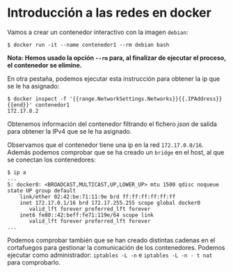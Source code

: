 # Introducción a las redes en docker

Vamos a crear un contenedor interactivo con la imagen `debian`:

```
$ docker run -it --name contenedor1 --rm debian bash
```

**Nota: Hemos usado la opción `--rm` para, al finalizar de ejecutar el proceso, el contenedor se elimine.**

En otra pestaña, podemos ejecutar esta instrucción para obtener la ip que se le ha asignado:

```
$ docker inspect -f '{{range.NetworkSettings.Networks}}{{.IPAddress}}{{end}}' contenedor1
172.17.0.2
```

Obtenemos información del contenedor filtrando el fichero *json* de salida para obtener la IPv4 que se le ha asignado.

Observamos que el contenedor tiene una ip en la red `172.17.0.0/16`. Además podemos comprobar que se ha creado un `bridge` en el host, al que se conectan los contenedores:

```
$ ip a
...
5: docker0: <BROADCAST,MULTICAST,UP,LOWER_UP> mtu 1500 qdisc noqueue state UP group default 
    link/ether 02:42:be:71:11:9e brd ff:ff:ff:ff:ff:ff
    inet 172.17.0.1/16 brd 172.17.255.255 scope global docker0
       valid_lft forever preferred_lft forever
    inet6 fe80::42:beff:fe71:119e/64 scope link 
       valid_lft forever preferred_lft forever
...
```

Podemos comprobar también que se han creado distintas cadenas en el cortafuegos para gestionar la comunicación de los contenedores. Podemos ejecutar como administrador: `iptables -L -n` e `iptables -L -n - t nat` para comprobarlo.
